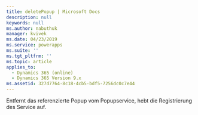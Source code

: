 ```yaml
---
title: deletePopup | Microsoft Docs
description: null
keywords: null
ms.author: nabuthuk
manager: kvivek
ms.date: 04/23/2019
ms.service: powerapps
ms.suite: ''
ms.tgt_pltfrm: ''
ms.topic: article
applies_to:
  - Dynamics 365 (online)
  - Dynamics 365 Version 9.x
ms.assetid: 327d7764-8c18-4cb5-bdf5-7256dc0c7e44
---
```


Entfernt das referenzierte Popup vom Popupservice, hebt die Registrierung des Service auf.
